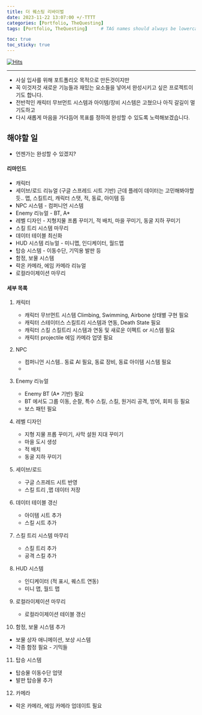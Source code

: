 ```yaml
---
title: 더 퀘스팅 리바이벌
date: 2023-11-22 13:07:00 +/-TTTT
categories: [Portfolio, TheQuesting]
tags: [Portfolio, TheQuesting]     # TAG names should always be lowercase

toc: true
toc_sticky: true
---
```


[![Hits](https://hits.seeyoufarm.com/api/count/incr/badge.svg?url=https%3A%2F%2Fepheria.github.io&count_bg=%2379C83D&title_bg=%23555555&icon=&icon_color=%23E7E7E7&title=views&edge_flat=false)](https://hits.seeyoufarm.com)

------

- 사실 입사를 위해 포트폴리오 목적으로 만든것이지만
- 꼭 이것저것 새로운 기능들과 재밌는 요소들을 넣어서 완성시키고 싶은 프로젝트이기도 합니다.
- 전반적인 캐릭터 무브먼트 시스템과 아이템/장비 시스템은 고쳤으나 아직 갈길이 멀기도하고
- 다시 새롭게 마음을 가다듬어 목표를 정하여 완성할 수 있도록 노력해보겠습니다.

## 해야할 일

- 언젠가는 완성할 수 있겠지?

#### 리마인드

- 캐릭터
- 세이브/로드 리뉴얼 (구글 스프레드 시트 기반)
   근데 플레이 데이터는 고민해봐야할듯.. 맵, 스킬트리, 캐릭터 스탯, 적, 동료, 아이템 등
- NPC 시스템 - 컴퍼니언 시스템
- Enemy 리뉴얼 - BT, A*
- 레벨 디자인 - 지형지물 프롭 꾸미기, 적 배치, 마을 꾸미기, 동굴 지하 꾸미기
- 스킬 트리 시스템 마무리
- 데이터 테이블 최신화
- HUD 시스템 리뉴얼 - 미니맵, 인디케이터, 월드맵
- 탑승 시스템 - 이동수단, 기믹용 발판 등
- 함정, 보물 시스템
- 락온 카메라, 에임 카메라 리뉴얼
- 로컬라이제이션 마무리


#### 세부 목록

1. 캐릭터
   - 캐릭터 무브먼트 시스템 
   Climbing, Swimming, Airbone 상태별 구현 필요
   - 캐릭터 스테이터스
   스킬트리 시스템과 연동, Death State 필요
   - 캐릭터 스킬
   스킬트리 시스템과 연동 및 새로운 이펙트 or 시스템 필요
   - 캐릭터 projectile
   에임 카메라 업뎃 필요

2. NPC
   - 컴퍼니언 시스템..
   동료 AI 필요, 동료 장비, 동료 아이템 시스템 필요
   - 

3. Enemy 리뉴얼
   - Enemy BT (A* 기반) 필요
   - BT 에서도 그룹 이동, 순찰, 특수 스킬, 스킬, 원거리 공격, 방어, 회피 등 필요
   - 보스 패턴 필요

4. 레벨 디자인
   - 지형 지물 프롭 꾸미기, 사막 설원 지대 꾸미기
   - 마을 도시 생성
   - 적 배치
   - 동굴 지하 꾸미기

5. 세이브/로드
   - 구글 스프레드 시트 반영
   - 스킬 트리 ,맵 데이터 저장

6. 데이터 테이블 갱신
   - 아이템 시트 추가
   - 스킬 시트 추가

7. 스킬 트리 시스템 마무리
   - 스킬 트리 추가
   - 공격 스킬 추가

8. HUD 시스템
   - 인디케이터 (적 표시, 퀘스트 연동)
   - 미니 맵, 월드 맵

9. 로컬라이제이션 마무리
   - 로컬라이제이션 테이블 갱신

10. 함정, 보물 시스템 추가
   - 보물 상자 애니메이션, 보상 시스템
   - 각종 함정 필요 - 기믹들

11. 탑승 시스템
   - 탑승물 이동수단 업뎃
   - 발판 탑승물 추가

12. 카메라
   - 락온 카메라, 에임 카메라 업데이트 필요